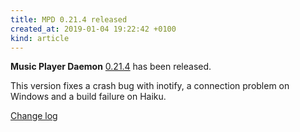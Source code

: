 ```yaml
---
title: MPD 0.21.4 released
created_at: 2019-01-04 19:22:42 +0100
kind: article
---
```


**Music Player Daemon**
[0.21.4](http://www.musicpd.org/download/mpd/0.21/mpd-0.21.4.tar.xz)
has been released.

This version fixes a crash bug with inotify, a connection problem on
Windows and a build failure on Haiku.

[Change log](https://raw.githubusercontent.com/MusicPlayerDaemon/MPD/v0.21.4/NEWS)
